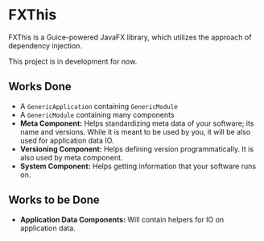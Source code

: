 # FXThis

FXThis is a Guice-powered JavaFX library, which utilizes the approach of
dependency injection.

This project is in development for now.

## Works Done

 - A `GenericApplication` containing `GenericModule`
 - A `GenericModule` containing many components
 - **Meta Component:** Helps standardizing meta data
 of your software; its name and versions. While it
 is meant to be used by you, it will be also used
 for application data IO.
 - **Versioning Component:** Helps defining version
 programmatically. It is also used by meta component.
 - **System Component:** Helps getting information
 that your software runs on.

## Works to be Done

 - **Application Data Components:** Will contain
 helpers for IO on application data.